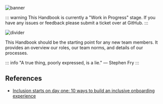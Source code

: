 ![banner](/resources//banner.svg)

::: warning
This Handbook is currently a "Work in Progress" stage. If you have any issues or feedback please submit a ticket over at GitHub.
:::


![divider](/resources//divider.png)

This Handbook should be the starting point for any new team members. It provides an overview our roles, our team norms, and details of our processes.

::: info
"A true thing, poorly expressed, is a lie." — Stephen Fry
:::

## References

- [Inclusion starts on day one: 10 ways to build an inclusive onboarding experience](https://wavelength.asana.com/inclusive-onboarding-experience/#:~:text=Onboarding%20is%20a%20pivotal%20moment,experience%20working%20for%20your%20company.)
